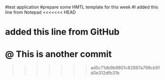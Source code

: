 #test application
#prepare some HMTL template for this week
#I added this line from Notepad
<<<<<<< HEAD
# added this line from GitHub
@ This is another commit
=======

>>>>>>> ad5c71db9b9801c82897a799cb5fd0e312dfb31b

